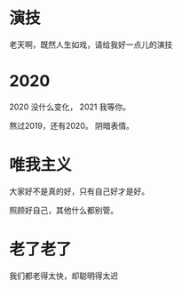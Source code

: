 

# 演技
老天啊，既然人生如戏，请给我好一点儿的演技

# 2020

2020 没什么变化， 2021 我等你。 

熬过2019，还有2020。 阴暗表情。

# 唯我主义

大家好不是真的好，只有自己好才是好。

照顾好自己，其他什么都别管。

# 老了老了

 我们都老得太快，却聪明得太迟
  
  
